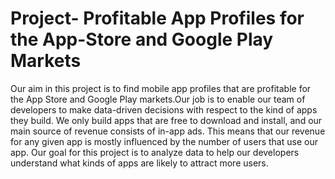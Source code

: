# Project- Profitable App Profiles for the App-Store and Google Play Markets
Our aim in this project is to find mobile app profiles that are profitable for the App Store and Google Play markets.Our job is to enable our team of developers to make data-driven decisions with respect to the kind of apps they build.  We only build apps that are free to download and install, and our main source of revenue consists of in-app ads. This means that our revenue for any given app is mostly influenced by the number of users that use our app. Our goal for this project is to analyze data to help our developers understand what kinds of apps are likely to attract more users.
